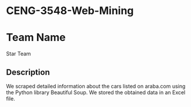 # CENG-3548-Web-Mining

# Team Name

Star Team

## Description

We scraped detailed information about the cars listed on araba.com using the Python library Beautiful Soup. We stored the obtained data in an Excel file.


